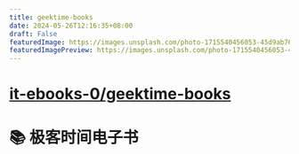 ```yaml
---
title: geektime-books
date: 2024-05-26T12:16:35+08:00
draft: False
featuredImage: https://images.unsplash.com/photo-1715540456053-45d9ab76817b?ixid=M3w0NjAwMjJ8MHwxfHJhbmRvbXx8fHx8fHx8fDE3MTY2OTY5NDJ8&ixlib=rb-4.0.3
featuredImagePreview: https://images.unsplash.com/photo-1715540456053-45d9ab76817b?ixid=M3w0NjAwMjJ8MHwxfHJhbmRvbXx8fHx8fHx8fDE3MTY2OTY5NDJ8&ixlib=rb-4.0.3
---
```


# [it-ebooks-0/geektime-books](https://github.com/it-ebooks-0/geektime-books)

# :books: 极客时间电子书
